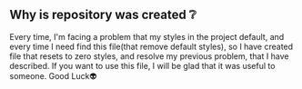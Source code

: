 ## Why is repository was created ❔
Every time, I'm facing a problem that my styles in the project default, and every time
I need find this file(that remove default styles),
so I have created file that resets to zero styles, 
and resolve my previous problem, that I have described.
If you want to use this file, I will be glad that it was useful to someone.
Good Luck👽
